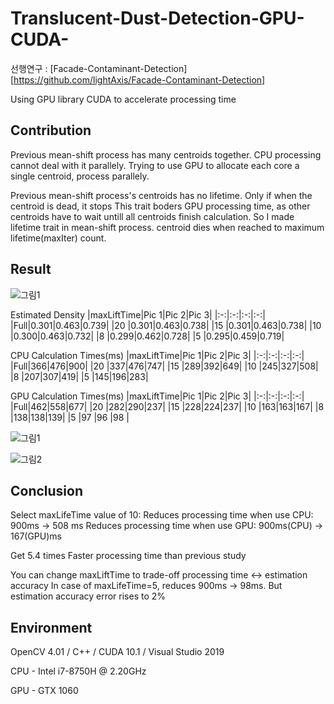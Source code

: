 # Translucent-Dust-Detection-GPU-CUDA-
선행연구 : [Facade-Contaminant-Detection][https://github.com/lightAxis/Facade-Contaminant-Detection]

Using GPU library CUDA to accelerate processing time

## Contribution
Previous mean-shift process has many centroids together.
CPU processing cannot deal with it parallely.
Trying to use GPU to allocate each core a single centroid, process parallely.

Previous mean-shift process's centroids has no lifetime. Only if when the centroid is dead, it stops
This trait boders GPU processing time, as other centroids have to wait untill all centroids finish calculation.
So I made lifetime trait in mean-shift process. centroid dies when reached to maximum lifetime(maxIter) count.

## Result

![그림1](https://user-images.githubusercontent.com/62084431/103011839-f2b35680-457d-11eb-9e39-0d9bff6c4094.png)

Estimated Density
|maxLiftTime|Pic 1|Pic 2|Pic 3|
|:-:|:-:|:-:|:-:|
|Full|0.301|0.463|0.739|
|20  |0.301|0.463|0.738|
|15  |0.301|0.463|0.738|
|10  |0.300|0.463|0.732|
|8   |0.299|0.462|0.728|
|5   |0.295|0.459|0.719|


CPU Calculation Times(ms)
|maxLiftTime|Pic 1|Pic 2|Pic 3|
|:-:|:-:|:-:|:-:|
|Full|366|476|900|
|20  |337|476|747|
|15  |289|392|649|
|10  |245|327|508|
|8   |207|307|419|
|5   |145|196|283|

GPU Calculation Times(ms)
|maxLiftTime|Pic 1|Pic 2|Pic 3|
|:-:|:-:|:-:|:-:|
|Full|462|558|677|
|20  |282|290|237|
|15  |228|224|237|
|10  |163|163|167|
|8   |138|138|139|
|5   |97 |96 |98 |

![그림1](https://user-images.githubusercontent.com/62084431/103119057-044b4a00-46b5-11eb-96be-6d9b4bd88e7c.png)

![그림2](https://user-images.githubusercontent.com/62084431/103119058-057c7700-46b5-11eb-85b1-996f8a9a4ea2.png)


## Conclusion

Select maxLifeTime value of 10:
Reduces processing time when use CPU: 900ms -> 508 ms
Reduces processing time when use GPU: 900ms(CPU) -> 167(GPU)ms

Get 5.4 times Faster processing time than previous study


You can change maxLiftTime to trade-off processing time <-> estimation accuracy
In case of maxLifeTime=5, reduces 900ms -> 98ms. But estimation accuracy error rises to 2%

## Environment

OpenCV 4.01 / C++ / CUDA 10.1 / Visual Studio 2019

CPU - Intel i7-8750H @ 2.20GHz

GPU - GTX 1060
